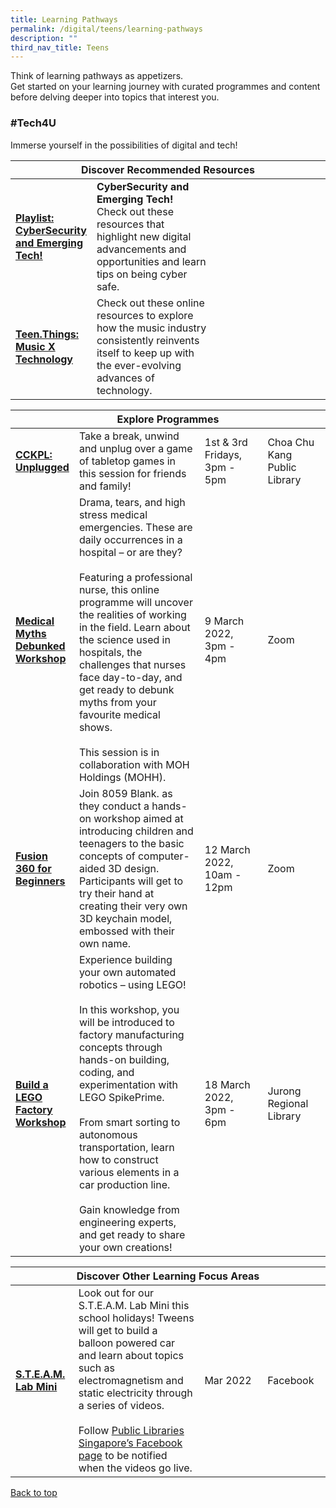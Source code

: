 ```yaml
---
title: Learning Pathways
permalink: /digital/teens/learning-pathways
description: ""
third_nav_title: Teens
---
```

<style type="text/css">
/* Links */
.content a { color: #322987; }
.content a:focus,
.content a:hover { color: #28216c; }

/* Button Outline */
.bp-button { padding-left: 1.5rem; padding-right: 1.5rem; }
.bp-button.is-primary-outline { border: 1px solid #322987; color: #322987; background-color: transparent; text-decoration: none; }
.bp-button.is-primary-outline:focus,
.bp-button.is-primary-outline:hover { border: 1px solid #322987; color: #cff2e8; background-color: #322987; text-decoration: none; }

/* Responsive Iframe */
.responsive-iframe { position: absolute; top: 0; left: 0; bottom: 0; right: 0; width: 100%; height: 100%; }
.responsive-iframe-container { position: relative; overflow: hidden; width: 100%; }
.responsive-iframe-container.ratio-16by9 { padding-top: 56.25%; }
.responsive-iframe-container.ratio-4by3 { padding-top: 75%; }
.responsive-iframe-container.ratio-3by2 { padding-top: 66.66%; }
.responsive-iframe-container.ratio-1by1 { padding-top: 100%; }
</style>
Think of learning pathways as appetizers. <br>Get started on your learning journey with curated programmes and content before delving deeper into topics that interest you.

<h3><b>#Tech4U</b></h3>
Immerse yourself in the possibilities of digital and tech!
<div class="horizontal-scroll margin--bottom--lg">
  <table class="generic-table">
    <thead>
      <tr>
        <th colspan="4" class="is-uppercase has-weight-normal">Discover Recommended Resources</th>
      </tr>
    </thead>
    <tbody>
      <tr>
        <td style="width: 20%;"><a href="/digital/teens/content"><b>Playlist: CyberSecurity and Emerging Tech!</b></a></td>
        <td style="width: 40%;"><b>CyberSecurity and Emerging Tech!</b><br>
Check out these resources that highlight new digital advancements and opportunities and learn tips on being cyber safe.</td>
        <td style="width: 20%;"></td>
        <td style="width: 20%;"></td>
      </tr>
      <tr>
        <td><a href="/digital/teens/content"><b> Teen.Things: Music X Technology </b></a></td>
        <td> Check out these online resources to explore how the music industry consistently reinvents itself to keep up with the ever-evolving advances of technology. </td>
        <td></td>
        <td></td>
      </tr>
    </tbody>
  </table>
</div>

<div class="horizontal-scroll margin--bottom--lg">
  <table class="generic-table">
    <thead>
      <tr>
        <th colspan="4" class="is-uppercase has-weight-normal">Explore Programmes</th>
      </tr>
    </thead>
    <tbody>
      <tr>
			<td style="width: 20%;"><a href="https://nlb-golibrary.eventbrite.sg/" target="_blank"><b>CCKPL: Unplugged</b></a></td>
        <td style="width: 40%;">Take a break, unwind and unplug over a game of tabletop games in this session for friends and family!
</td>
        <td style="width: 20%;">1st & 3rd Fridays, <br>3pm - 5pm
				</td>
				 <td style="width: 20%;">Choa Chu Kang Public Library</td></tr>
			<tr>
			<td style="width: 20%;"><a href="https://nlb-golibrary.eventbrite.sg/" target="_blank"><b>Medical Myths Debunked Workshop</b></a></td>
        <td style="width: 40%;">Drama, tears, and high stress medical emergencies. These are daily occurrences in a hospital – or are they?
					<br><br>Featuring a professional nurse, this online programme will uncover the realities of working in the field. Learn about the science used in hospitals, the challenges that nurses face day-to-day, and get ready to debunk myths from your favourite medical shows. 
					<br><br>This session is in collaboration with MOH Holdings (MOHH).
</td>
        <td style="width: 20%;">9 March 2022, <br>3pm - 4pm
				</td>
				 <td style="width: 20%;">Zoom</td></tr>
			<tr>
        <td style="width: 20%;"><a href="https://nlb-golibrary.eventbrite.sg/" target="_blank">
				<b>Fusion 360 for Beginners</b></a></td>
        <td style="width: 40%;">Join 8059 Blank. as they conduct a hands-on workshop aimed at introducing children and teenagers to the basic concepts of computer-aided 3D design. Participants will get to try their hand at creating their very own 3D keychain model, embossed with their own name. 
</td>
        <td style="width: 20%;">12 March 2022, <br>10am - 12pm</td>
				 <td style="width: 20%;">Zoom</td>
				</tr>
			<tr>
        <td style="width: 20%;"><a href="https://nlb-golibrary.eventbrite.sg/" target="_blank">
				<b>Build a LEGO Factory Workshop</b></a></td>
        <td style="width: 40%;">Experience building your own automated robotics – using LEGO!
					<br><br>In this workshop, you will be introduced to factory manufacturing concepts through hands-on building, coding, and experimentation with LEGO SpikePrime. 
					<br><br>From smart sorting to autonomous transportation, learn how to construct various elements in a car production line.
					<br><br>Gain knowledge from engineering experts, and get ready to share your own creations!
</td>
        <td style="width: 20%;">18 March 2022, <br>3pm - 6pm</td>
				 <td style="width: 20%;">Jurong Regional Library</td>
				</tr>
						</tbody>
  </table>
</div> 
	
<div class="horizontal-scroll margin--bottom--lg">
  <table class="generic-table">
    <thead>
      <tr>
        <th colspan="4" class="is-uppercase has-weight-normal">Discover Other Learning Focus Areas</th>
      </tr>
    </thead>
    <tbody>
      <tr>
        <td style="width: 20%;"><a href="https://childrenandteens.nlb.gov.sg/services/programmes/tweenkerama" target="_blank"><b>S.T.E.A.M. Lab Mini</b></a></td>
        <td style="width: 40%;">Look out for our S.T.E.A.M. Lab Mini this school holidays! Tweens will get to build a balloon powered car and learn about topics such as electromagnetism and static electricity through a series of videos.<br><br>
Follow <a href="https://www.facebook.com/publiclibrarysg" target="_blank">Public Libraries Singapore’s Facebook page</a> to be notified when the videos go live.</td>
        <td style="width: 20%;">Mar 2022</td>
				<td style="width: 20%;">Facebook</td>
			</tr>
    </tbody>
  </table>
</div>
<p class="has-text-right margin--top--xl"><a href="#main-content">Back to top</a></p>